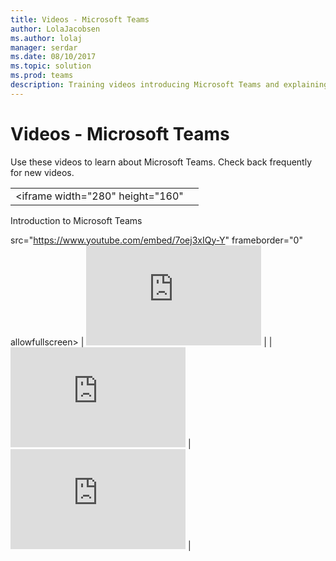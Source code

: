 ```yaml
---
title: Videos - Microsoft Teams
author: LolaJacobsen
ms.author: lolaj
manager: serdar
ms.date: 08/10/2017
ms.topic: solution
ms.prod: teams
description: Training videos introducing Microsoft Teams and explaining to admins how to plan, deploy, and operate  Microsoft Teams
---
```


Videos - Microsoft Teams
========================

Use these videos to learn about Microsoft Teams. Check back frequently for new videos.

|  |  |
|---------|---------|
|<iframe width="280" height="160" 

Introduction to Microsoft Teams

src="https://www.youtube.com/embed/7oej3xIQy-Y" frameborder="0" allowfullscreen></iframe>     |   <iframe width="280" height="160" src="https://www.youtube.com/embed/E7yDOfkpG48" frameborder="0" allowfullscreen></iframe>      |
|<iframe width="280" height="160" src="https://www.youtube.com/embed/C6vhIA8hS7M" frameborder="0" allowfullscreen></iframe>     | <iframe width="280" height="160" src="https://www.youtube.com/embed/MOFwnaFOMn" frameborder="0" allowfullscreen></iframe>        |

